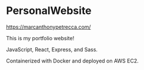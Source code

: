 # PersonalWebsite

https://marcanthonypetrecca.com/

This is my portfolio website!

JavaScript, React, Express, and Sass. 

Containerized with Docker and deployed on AWS EC2.